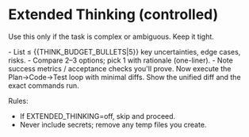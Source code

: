 # Extended Thinking (controlled)
Use this only if the task is complex or ambiguous. Keep it tight.

<thinking>
- List ≤ {{THINK_BUDGET_BULLETS|5}} key uncertainties, edge cases, risks.
- Compare 2–3 options; pick 1 with rationale (one-liner).
- Note success metrics / acceptance checks you'll prove.
</thinking>

<answer>
Now execute the Plan→Code→Test loop with minimal diffs. Show the unified diff and the exact commands run.
</answer>

Rules:
- If EXTENDED_THINKING=off, skip <thinking> and proceed.
- Never include secrets; remove any temp files you create.
